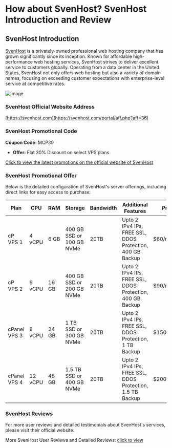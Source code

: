 # How about SvenHost? SvenHost Introduction and Review

## SvenHost Introduction

[SvenHost](https://svenhost.com/portal/aff.php?aff=36) is a privately-owned professional web hosting company that has grown significantly since its inception. Known for affordable high-performance web hosting services, SvenHost strives to deliver excellent service to customers globally. Operating from a data center in the United States, SvenHost not only offers web hosting but also a variety of domain names, focusing on exceeding customer expectations with enterprise-level service at competitive rates.

![image](https://github.com/qinacho123/SvenHost/assets/169440231/74bc943b-2688-4ede-8870-6bc9294975ab)

### SvenHost Official Website Address

[https://svenhost.com](https://svenhost.com/portal/aff.php?aff=36)

### SvenHost Promotional Code

**Coupon Code:** MCP30
- **Offer:** Flat 30% Discount on select VPS plans

[Click to view the latest promotions on the official website of SvenHost](https://svenhost.com/portal/aff.php?aff=36)

### SvenHost Promotional Offer

Below is the detailed configuration of SvenHost's server offerings, including direct links for easy access to purchase:

| Plan       | CPU  | RAM   | Storage            | Bandwidth    | Additional Features                                          | Price     | Purchase Link                                              |
|------------|------|-------|--------------------|--------------|-------------------------------------------------------------|-----------|------------------------------------------------------------|
| cP VPS 1   | 4 vCPU| 6 GB  | 400 GB SSD or 100 GB NVMe | 20TB        | Upto 2 IPv4 IPs, FREE SSL, DDOS Protection, 400 GB Backup   | $60/month | [Order Now](https://svenhost.com/portal/aff.php?aff=36&pid=65) |
| cP VPS 2   | 6 vCPU| 16 GB | 400 GB SSD or 200 GB NVMe | 20TB        | Upto 2 IPv4 IPs, FREE SSL, DDOS Protection, 400 GB Backup   | $90/month | [Order Now](https://svenhost.com/portal/aff.php?aff=36&pid=66) |
| cPanel VPS 3 | 8 vCPU| 24 GB | 1 TB SSD or 300 GB NVMe   | 20TB        | Upto 2 IPv4 IPs, FREE SSL, DDOS Protection, 1 TB Backup     | $150/month| [Order Now](https://svenhost.com/portal/aff.php?aff=36&pid=67) |
| cPanel VPS 4 | 12 vCPU| 48 GB| 1.5 TB SSD or 400 GB NVMe | 20TB        | Upto 2 IPv4 IPs, FREE SSL, DDOS Protection, 1.5 TB Backup   | $200/month| [Order Now](https://svenhost.com/portal/aff.php?aff=36&pid=68) |

### SvenHost Reviews

For more user reviews and detailed testimonials about SvenHost's services, please visit their official website.

More SvenHost User Reviews and Detailed Reviews: [click to view](https://svenhost.com/portal/aff.php?aff=36)
